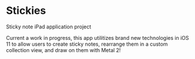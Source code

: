 # Stickies
Sticky note iPad application project

Current a work in progress, this app utilitizes brand new technologies in iOS 11 to allow users to create sticky notes, rearrange them in a custom collection view, and draw on them with Metal 2!
